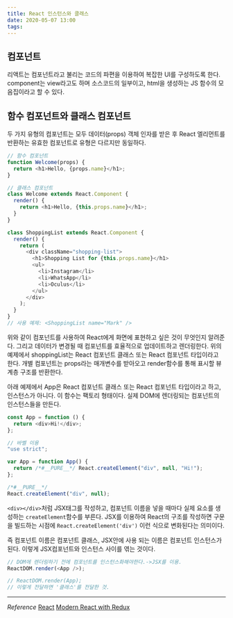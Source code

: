 ```yaml
---
title: React 인스턴스와 클래스
date: 2020-05-07 13:00
tags:
---
```


## 컴포넌트

리액트는 컴포넌트라고 불리는 코드의 파편을 이용하여 복잡한 UI를 구성하도록 한다. component는 view라고도 하며 소스코드의 일부이고, html을 생성하는 JS 함수의 모음집이라고 할 수 있다.

## 함수 컴포넌트와 클래스 컴포넌트

두 가지 유형의 컴포넌트는 모두 데이터(props) 객체 인자를 받은 후 React 엘리먼트를 반환하는 유효한 컴포넌트로 유형은 다르지만 동일하다.

```javascript
// 함수 컴포넌트
function Welcome(props) {
  return <h1>Hello, {props.name}</h1>;
}

// 클래스 컴포넌트
class Welcome extends React.Component {
  render() {
    return <h1>Hello, {this.props.name}</h1>;
  }
}
```

```javascript
class ShoppingList extends React.Component {
  render() {
    return (
      <div className="shopping-list">
        <h1>Shopping List for {this.props.name}</h1>
        <ul>
          <li>Instagram</li>
          <li>WhatsApp</li>
          <li>Oculus</li>
        </ul>
      </div>
    );
  }
}
// 사용 예제: <ShoppingList name="Mark" />
```

위와 같이 컴포넌트를 사용하여 React에게 화면에 표현하고 싶은 것이 무엇인지 알려준다. 그리고 데이터가 변경될 때 컴포넌트를 효율적으로 업데이트하고 렌더링한다.
위의 예제에서 shoppingList는 React 컴포넌트 클래스 또는 React 컴포넌트 타입이라고 한다. 개별 컴포넌트는 props라는 매개변수를 받아오고 render함수를 통해 표시할 뷰 계층 구조를 반환한다.

아래 예제에서 App은 React 컴포넌트 클래스 또는 React 컴포넌트 타입이라고 하고, 인스턴스가 아니다.
이 함수는 팩토리 형태이다. 실제 DOM에 렌더링되는 컴포넌트의 인스턴스들을 만든다.

```javascript
const App = function () {
  return <div>Hi!</div>;
};
```

```javascript
// 바벨 이용
"use strict";

var App = function App() {
  return /*#__PURE__*/ React.createElement("div", null, "Hi!");
};

/*#__PURE__*/
React.createElement("div", null);
```

`<div></div>`처럼 JSX태그를 작성하고, 컴포넌트 이름을 넣을 때마다 실제 요소를 생성하는 `createElement`함수를 부른다. JSX를 이용하여 React의 구조를 작성하면 구문을 빌드하는 시점에 `React.createElement('div')` 이런 식으로 변화된다는 의미이다.

즉 컴포넌트 이름은 컴포넌트 클래스, JSX안에 사용 되는 이름은 컴포넌트 인스턴스가 된다. 이렇게 JSX컴포넌트와 인스턴스 사이를 엮는 것이다.

```javascript
// DOM에 렌더링하기 전에 컴포넌트를 인스턴스화해야한다.->JSX를 이용.
ReactDOM.render(<App />);

// ReactDOM.render(App);
// 이렇게 전달하면 '클래스'를 전달한 것.
```

---

_Reference_
[React](https://ko.reactjs.org/tutorial/tutorial.html#help-im-stuck)
[Modern React with Redux](https://www.udemy.com/course/react-redux-korean/learn/lecture/6385364#overview)
